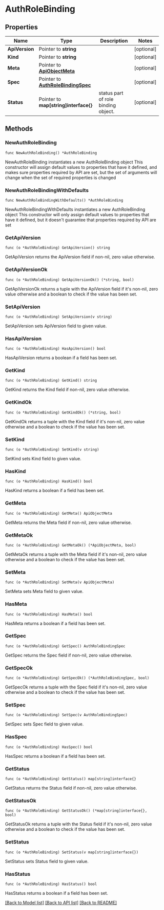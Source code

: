 # AuthRoleBinding

## Properties

Name | Type | Description | Notes
------------ | ------------- | ------------- | -------------
**ApiVersion** | Pointer to **string** |  | [optional] 
**Kind** | Pointer to **string** |  | [optional] 
**Meta** | Pointer to [**ApiObjectMeta**](apiObjectMeta.md) |  | [optional] 
**Spec** | Pointer to [**AuthRoleBindingSpec**](authRoleBindingSpec.md) |  | [optional] 
**Status** | Pointer to **map[string]interface{}** | status part of role binding object. | [optional] 

## Methods

### NewAuthRoleBinding

`func NewAuthRoleBinding() *AuthRoleBinding`

NewAuthRoleBinding instantiates a new AuthRoleBinding object
This constructor will assign default values to properties that have it defined,
and makes sure properties required by API are set, but the set of arguments
will change when the set of required properties is changed

### NewAuthRoleBindingWithDefaults

`func NewAuthRoleBindingWithDefaults() *AuthRoleBinding`

NewAuthRoleBindingWithDefaults instantiates a new AuthRoleBinding object
This constructor will only assign default values to properties that have it defined,
but it doesn't guarantee that properties required by API are set

### GetApiVersion

`func (o *AuthRoleBinding) GetApiVersion() string`

GetApiVersion returns the ApiVersion field if non-nil, zero value otherwise.

### GetApiVersionOk

`func (o *AuthRoleBinding) GetApiVersionOk() (*string, bool)`

GetApiVersionOk returns a tuple with the ApiVersion field if it's non-nil, zero value otherwise
and a boolean to check if the value has been set.

### SetApiVersion

`func (o *AuthRoleBinding) SetApiVersion(v string)`

SetApiVersion sets ApiVersion field to given value.

### HasApiVersion

`func (o *AuthRoleBinding) HasApiVersion() bool`

HasApiVersion returns a boolean if a field has been set.

### GetKind

`func (o *AuthRoleBinding) GetKind() string`

GetKind returns the Kind field if non-nil, zero value otherwise.

### GetKindOk

`func (o *AuthRoleBinding) GetKindOk() (*string, bool)`

GetKindOk returns a tuple with the Kind field if it's non-nil, zero value otherwise
and a boolean to check if the value has been set.

### SetKind

`func (o *AuthRoleBinding) SetKind(v string)`

SetKind sets Kind field to given value.

### HasKind

`func (o *AuthRoleBinding) HasKind() bool`

HasKind returns a boolean if a field has been set.

### GetMeta

`func (o *AuthRoleBinding) GetMeta() ApiObjectMeta`

GetMeta returns the Meta field if non-nil, zero value otherwise.

### GetMetaOk

`func (o *AuthRoleBinding) GetMetaOk() (*ApiObjectMeta, bool)`

GetMetaOk returns a tuple with the Meta field if it's non-nil, zero value otherwise
and a boolean to check if the value has been set.

### SetMeta

`func (o *AuthRoleBinding) SetMeta(v ApiObjectMeta)`

SetMeta sets Meta field to given value.

### HasMeta

`func (o *AuthRoleBinding) HasMeta() bool`

HasMeta returns a boolean if a field has been set.

### GetSpec

`func (o *AuthRoleBinding) GetSpec() AuthRoleBindingSpec`

GetSpec returns the Spec field if non-nil, zero value otherwise.

### GetSpecOk

`func (o *AuthRoleBinding) GetSpecOk() (*AuthRoleBindingSpec, bool)`

GetSpecOk returns a tuple with the Spec field if it's non-nil, zero value otherwise
and a boolean to check if the value has been set.

### SetSpec

`func (o *AuthRoleBinding) SetSpec(v AuthRoleBindingSpec)`

SetSpec sets Spec field to given value.

### HasSpec

`func (o *AuthRoleBinding) HasSpec() bool`

HasSpec returns a boolean if a field has been set.

### GetStatus

`func (o *AuthRoleBinding) GetStatus() map[string]interface{}`

GetStatus returns the Status field if non-nil, zero value otherwise.

### GetStatusOk

`func (o *AuthRoleBinding) GetStatusOk() (*map[string]interface{}, bool)`

GetStatusOk returns a tuple with the Status field if it's non-nil, zero value otherwise
and a boolean to check if the value has been set.

### SetStatus

`func (o *AuthRoleBinding) SetStatus(v map[string]interface{})`

SetStatus sets Status field to given value.

### HasStatus

`func (o *AuthRoleBinding) HasStatus() bool`

HasStatus returns a boolean if a field has been set.


[[Back to Model list]](../README.md#documentation-for-models) [[Back to API list]](../README.md#documentation-for-api-endpoints) [[Back to README]](../README.md)


